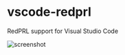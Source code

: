# vscode-redprl

RedPRL support for Visual Studio Code

![screenshot](https://github.com/freebroccolo/vscode-redprl/raw/master/assets/demo.gif)
